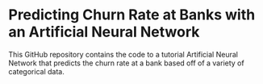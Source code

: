  # Predicting Churn Rate at Banks with an Artificial Neural Network
This GitHub repository contains the code to a tutorial Artificial Neural Network that predicts the churn rate at a bank based off of a variety of categorical data. 
